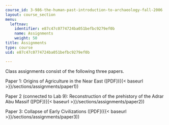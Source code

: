 ```yaml
---
course_id: 3-986-the-human-past-introduction-to-archaeology-fall-2006
layout: course_section
menu:
  leftnav:
    identifier: e87c47c0774724ba051befbc9279ef0b
    name: Assignments
    weight: 50
title: Assignments
type: course
uid: e87c47c0774724ba051befbc9279ef0b

---
```


Class assignments consist of the following three papers.

Paper 1: Origins of Agriculture in the Near East ([PDF]({{< baseurl >}}/sections/assignments/paper1))

Paper 2 (connected to Lab 9): Reconstruction of the prehistory of the Adrar Abu Massif ([PDF]({{< baseurl >}}/sections/assignments/paper2))

Paper 3: Collapse of Early Civilizations ([PDF]({{< baseurl >}}/sections/assignments/paper3))